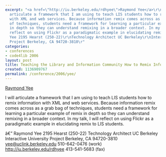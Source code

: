 ```yaml
---
excerpt: "<a href=\"http://iu.berkeley.edu/rdhyee\">Raymond Yee</a>\r\n\r\nI will
  articulate a framework that I am using to teach LIS students how to remix information
  with XML and web services. Because information remix comes across as a grab bag
  of techniques, students need a framework for learning a particular example of remix
  in depth so they can understand remixing in a broader context. In my talk, I will
  reflect on using Flickr as a paradigmatic example in elucidating remix to LIS students.\r\n\r\nâ€”\r\nRaymond
  Yee 2195 Hearst (250-22)\r\nTechnology Architect UC Berkeley\r\nInteractive University
  Project Berkeley, CA 94720-3810\r"
categories:
- conferences
- code4lib 2006
layout: post
title: Teaching the Library and Information Community How to Remix Information
created: 1136909767
permalink: /conference/2006/yee/
---
```

<a href="http://iu.berkeley.edu/rdhyee">Raymond Yee</a>

I will articulate a framework that I am using to teach LIS students how to remix information with XML and web services. Because information remix comes across as a grab bag of techniques, students need a framework for learning a particular example of remix in depth so they can understand remixing in a broader context. In my talk, I will reflect on using Flickr as a paradigmatic example in elucidating remix to LIS students.

â€”
Raymond Yee 2195 Hearst (250-22)
Technology Architect UC Berkeley
Interactive University Project Berkeley, CA 94720-3810
yee@uclink.berkeley.edu 510-642-0476 (work)
http://iu.berkeley.edu/rdhyee 413-541-5683 (fax)
